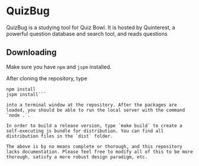 # QuizBug
QuizBug is a studying tool for Quiz Bowl. It is hosted by Quinterest, a powerful question database and search tool, and reads questions

## Downloading
Make sure you have `npm` and `jspm` installed.

After cloning the repository, type
```
npm install
jspm install```

into a terminal window at the repository. After the packages are loaded, you should be able to run the local server with the command `node .`.

In order to build a release version, type `make build` to create a self-executing js bundle for distribution. You can find all distribution files in the `dist` folder.

The above is by no means complete or thorough, and this repository lacks documentation. Please feel free to modify all of this to be more thorough, satisfy a more robust design paradigm, etc.
